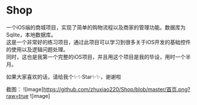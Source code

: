 # Shop
一个iOS端的商城项目，实现了简单的购物流程以及商家的管理功能。数据库为Sqlite，本地数据库。                                                           
这是一个非常好的练习项目，通过此项目可以学习到很多关于iOS开发的基础控件的使用以及逻辑问题处理。                                                  
同时，这也是我第一个完整的iOS项目，并且用这个项目是我的毕设，用时一个半月。                                                                       

如果大家喜欢的话，请给我个✨✨Star✨✨，谢谢啦

截图：
![image]https://github.com/zhuxiao220/Shop/blob/master/首页.png?raw=true
![image]

